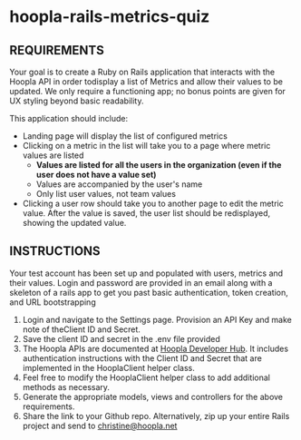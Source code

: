 # hoopla-rails-metrics-quiz

## REQUIREMENTS

Your goal is to create a Ruby on Rails application that interacts with the Hoopla API in order todisplay a
list of Metrics and allow their values to be updated.  We only require a functioning app;
no bonus points are given for UX styling beyond basic readability.

This application should include:
* Landing page will display the list of configured metrics
* Clicking on a metric in the list will take you to a page where metric values are listed
  * __Values are listed for all the users in the organization (even if the user does not have a value set)__
  * Values are accompanied by the user's name
  * Only list user values, not team values
* Clicking a user row should take you to another page to edit the metric value. After the value is saved, the user list should be redisplayed, showing the updated value.

## INSTRUCTIONS

Your test account has been set up and populated with users, metrics and their values.  Login and password are provided in an email
along with a skeleton of a rails app to get you past basic authentication, token creation, and URL bootstrapping
1. Login and navigate to the Settings page.  Provision an API Key and make note of theClient ID and Secret.
2. Save the client ID and secret in the .env file provided
3. The Hoopla APIs are documented at ​[Hoopla Developer Hub​](https://developer.hoopla.net). It includes authentication instructions with the Client ID and Secret that are implemented in the HooplaClient helper class.
4. Feel free to modify the HooplaClient helper class to add additional methods as necessary.
5. Generate the appropriate models, views and controllers for the above requirements.
6. Share the link to your Github repo.  Alternatively, zip up your entire Rails project and send to ​christine@hoopla.net
